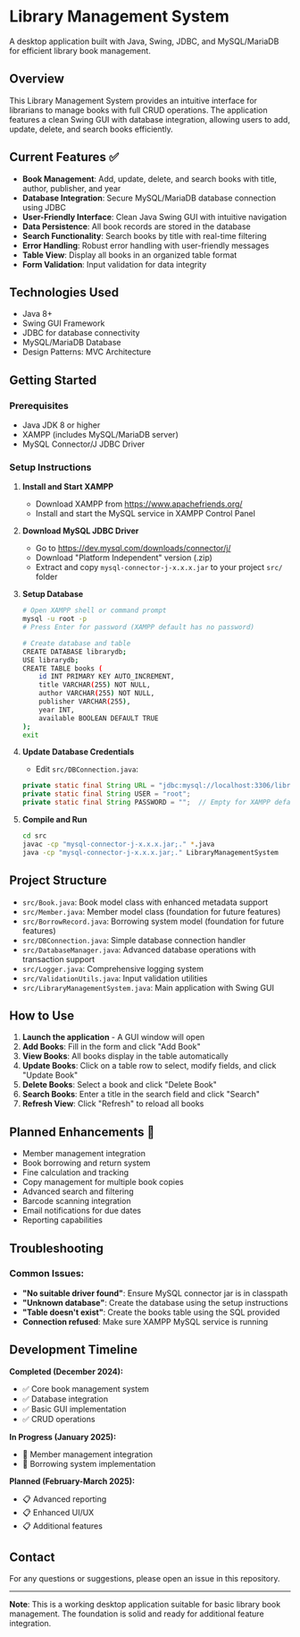 # Library Management System

A desktop application built with Java, Swing, JDBC, and MySQL/MariaDB for efficient library book management.

## Overview

This Library Management System provides an intuitive interface for librarians to manage books with full CRUD operations. The application features a clean Swing GUI with database integration, allowing users to add, update, delete, and search books efficiently.

## Current Features ✅

- **Book Management**: Add, update, delete, and search books with title, author, publisher, and year
- **Database Integration**: Secure MySQL/MariaDB database connection using JDBC
- **User-Friendly Interface**: Clean Java Swing GUI with intuitive navigation
- **Data Persistence**: All book records are stored in the database
- **Search Functionality**: Search books by title with real-time filtering
- **Error Handling**: Robust error handling with user-friendly messages
- **Table View**: Display all books in an organized table format
- **Form Validation**: Input validation for data integrity

## Technologies Used

- Java 8+
- Swing GUI Framework
- JDBC for database connectivity
- MySQL/MariaDB Database
- Design Patterns: MVC Architecture

## Getting Started

### Prerequisites
- Java JDK 8 or higher
- XAMPP (includes MySQL/MariaDB server)
- MySQL Connector/J JDBC Driver

### Setup Instructions

1. **Install and Start XAMPP**
   - Download XAMPP from https://www.apachefriends.org/
   - Install and start the MySQL service in XAMPP Control Panel

2. **Download MySQL JDBC Driver**
   - Go to https://dev.mysql.com/downloads/connector/j/
   - Download "Platform Independent" version (.zip)
   - Extract and copy `mysql-connector-j-x.x.x.jar` to your project `src/` folder

3. **Setup Database**
   ```bash
   # Open XAMPP shell or command prompt
   mysql -u root -p
   # Press Enter for password (XAMPP default has no password)
   
   # Create database and table
   CREATE DATABASE librarydb;
   USE librarydb;
   CREATE TABLE books (
       id INT PRIMARY KEY AUTO_INCREMENT,
       title VARCHAR(255) NOT NULL,
       author VARCHAR(255) NOT NULL,
       publisher VARCHAR(255),
       year INT,
       available BOOLEAN DEFAULT TRUE
   );
   exit
   ```

4. **Update Database Credentials**
   - Edit `src/DBConnection.java`:
   ```java
   private static final String URL = "jdbc:mysql://localhost:3306/librarydb";
   private static final String USER = "root";
   private static final String PASSWORD = "";  // Empty for XAMPP default
   ```

5. **Compile and Run**
   ```bash
   cd src
   javac -cp "mysql-connector-j-x.x.x.jar;." *.java
   java -cp "mysql-connector-j-x.x.x.jar;." LibraryManagementSystem
   ```

## Project Structure

- `src/Book.java`: Book model class with enhanced metadata support
- `src/Member.java`: Member model class (foundation for future features)
- `src/BorrowRecord.java`: Borrowing system model (foundation for future features)
- `src/DBConnection.java`: Simple database connection handler
- `src/DatabaseManager.java`: Advanced database operations with transaction support
- `src/Logger.java`: Comprehensive logging system
- `src/ValidationUtils.java`: Input validation utilities
- `src/LibraryManagementSystem.java`: Main application with Swing GUI

## How to Use

1. **Launch the application** - A GUI window will open
2. **Add Books**: Fill in the form and click "Add Book"
3. **View Books**: All books display in the table automatically
4. **Update Books**: Click on a table row to select, modify fields, and click "Update Book"
5. **Delete Books**: Select a book and click "Delete Book"
6. **Search Books**: Enter a title in the search field and click "Search"
7. **Refresh View**: Click "Refresh" to reload all books

## Planned Enhancements 🚀

- Member management integration
- Book borrowing and return system
- Fine calculation and tracking
- Copy management for multiple book copies
- Advanced search and filtering
- Barcode scanning integration
- Email notifications for due dates
- Reporting capabilities

## Troubleshooting

### Common Issues:
- **"No suitable driver found"**: Ensure MySQL connector jar is in classpath
- **"Unknown database"**: Create the database using the setup instructions
- **"Table doesn't exist"**: Create the books table using the SQL provided
- **Connection refused**: Make sure XAMPP MySQL service is running

## Development Timeline

**Completed (December 2024):**
- ✅ Core book management system
- ✅ Database integration
- ✅ Basic GUI implementation
- ✅ CRUD operations

**In Progress (January 2025):**
- 🔄 Member management integration
- 🔄 Borrowing system implementation

**Planned (February-March 2025):**
- 📋 Advanced reporting
- 📋 Enhanced UI/UX
- 📋 Additional features

## Contact

For any questions or suggestions, please open an issue in this repository.

---

**Note**: This is a working desktop application suitable for basic library book management. The foundation is solid and ready for additional feature integration.
